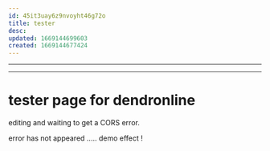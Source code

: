 ```yaml
---
id: 45it3uay6z9nvoyht46g72o
title: tester
desc: 
updated: 1669144699603
created: 1669144677424
---
```


---

---

# tester page for dendronline

editing and waiting to get a CORS error.

error has not appeared ..... demo effect ! 
